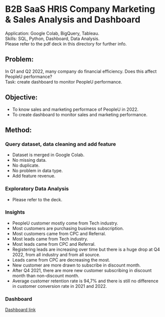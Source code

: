 # B2B SaaS HRIS Company Marketing & Sales Analysis and Dashboard
Application: Google Colab, BigQuery, Tableau.\
Skills: SQL, Python, Dashboard, Data Analysis.\
Please refer to the pdf deck in this directory for further info.
## Problem:
In Q1 and Q2 2022, many company do financial efficiency. Does this affect PeopleU performance?\
Task: create dashboard to monitor PeopleU performance.
## Objective:
- To know sales and marketing performace of PeopleU in 2022.
- To create dashboard to monitor sales and marketing performance.
## Method:
### Query dataset, data cleaning and add feature
- Dataset is merged in Google Colab.
- No missing data.
- No duplicate.
- No problem in data type.
- Add feature revenue.
### Exploratory Data Analysis
- Please refer to the deck.
### Insights
- PeopleU customer mostly come from Tech industry.
- Most customers are purchasing business subscription.
- Most customers came from CPC and Referral.
- Most leads came from Tech industry.
- Most leads came from CPC and Referral.
- Registering leads are increasing over time but there is a huge drop at Q4 2022, from all industry and from all source.
- Leads came from CPC are decreasing the most.
- New customer are more drawn to subscribe in discount month.
- After Q4 2021, there are more new customer subscribing in discount month than non-discount month.
- Average customer retention rate is 94,7% and there is still no difference in customer conversion rate in 2021 and 2022.
### Dashboard
[Dashboard link](https://public.tableau.com/app/profile/biyan.bahtiar.ramadhan/viz/PeopleUSalesAnalytics/Dashboard1)
